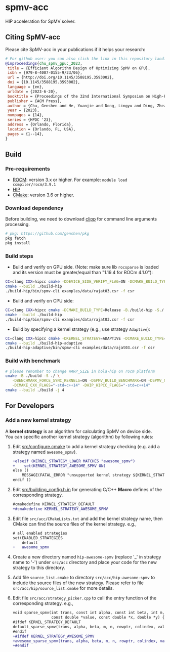# spmv-acc

HIP acceleration for SpMV solver.

## Citing SpMV-acc
Please cite SpMV-acc in your publications if it helps your research:
```bib
# For github user: you can also click the link in this repository landing page at the right sidebar, with the label "Cite this repository."
@inproceedings{chu_spmv_gpu:_2023,
 title = {Efficient Algorithm Design of Optimizing SpMV on GPU},
 isbn = {979-8-4007-0155-9/23/06},
 url = {http://doi.org/10.1145/3588195.3593002},
 doi = {10.1145/3588195.3593002},
 language = {en},
 urldate = {2023-6-20},
 booktitle = {Proceedings of the 32nd International Symposium on High-Performance Parallel and Distributed Computing (HPDC '23), June 16--23, 2023, Orlando, FL, USA},
 publisher = {ACM Press},
 author = {Chu, Genshen and He, Yuanjie and Dong, Lingyu and Ding, Zhezhao and Chen, Dandan and Bai, He and Wang, Xuesong and Hu, Changjun},
 year = {2023},
 numpages = {14},
 series = {HPDC '23},
 address = {Orlando, Florida},
 location = {Orlando, FL, USA},
 pages = {1--14},
}
```

## Build
### Pre-requirements
- [ROCM](https://rocmdocs.amd.com): version 3.x or higher. For example: `module load compiler/rocm/3.9.1`
- [HIP](https://github.com/ROCm-Developer-Tools/HIP)
- [CMake](https://cmake.org): version 3.6 or higher.

### Download dependency
Before building, we need to download [clipp](https://github.com/muellan/clipp) for command line arguments processing.
```bash
# pkg: https://github.com/genshen/pkg
pkg fetch
pkg install
```

### Build steps
- Build and verify on GPU side. 
(Note: make sure lib `rocsparse` is loaded and its version must be greater/equal than "1.19.4 for ROCm 4.1.0"):
```bash
CC=clang CXX=hipcc cmake -DDEVICE_SIDE_VERIFY_FLAG=ON -DCMAKE_BUILD_TYPE=Release -B./build-hip -S./
cmake --build ./build-hip
./build-hip/bin/spmv-cli examples/data/rajat03.csr -f csr
```

- Build and verify on CPU side:
```bash
CC=clang CXX=hipcc cmake -DCMAKE_BUILD_TYPE=Release -B./build-hip -S./
cmake --build ./build-hip
./build-hip/bin/spmv-cli examples/data/rajat03.csr -f csr
```

- Build by specifying a kernel strategy (e.g., use strategy `Adaptive`):
```bash
CC=clang CXX=hipcc cmake -DKERNEL_STRATEGY=ADAPTIVE -DCMAKE_BUILD_TYPE=Release -B./build-hip-adaptive -S./
cmake --build ./build-hip-adaptive
./build-hip-adaptive/bin/spmv-cli examples/data/rajat03.csr -f csr
```

### Build with benchmark
```bash
# please remomber to change WARP_SIZE in hola-hip on rocm platform
cmake -B ./build -S ./ \
   -DBENCHMARK_FORCE_SYNC_KERNELS=ON -DSPMV_BUILD_BENCHMARK=ON -DSPMV_OMP_ENABLED_FLAG=ON \
   -DCMAKE_CXX_FLAGS="-std=c++14" -DHIP_HIPCC_FLAGS="-std=c++14"
cmake --build ./build -j 4
```

## For Developers
### Add a new kernel strategy
A **kernel strategy** is an algorithm for calculating SpMV on device side.  
You can specific another kernel strategy (algorithm) by following rules:
1. Edit [src/configure.cmake](src/configure.cmake) to add a kernel strategy checking (e.g. add a strategy named `awesome_spmv`).
   ```diff
   +elseif (KERNEL_STRATEGY_LOWER MATCHES "awesome_spmv")
   +    set(KERNEL_STRATEGY_AWESOME_SPMV ON)
   else ()
       MESSAGE(FATAL_ERROR "unsupported kernel strategy ${KERNEL_STRATEGY}")
   endif ()
   ```
2. Edit [src/building_config.h.in](src/building_config.h.in) for generating C/C++ **Macro** defines of the corresponding strategy.
   ```diff
   #cmakedefine KERNEL_STRATEGY_DEFAULT
   +#cmakedefine KERNEL_STRATEGY_AWESOME_SPMV
   ```
3. Edit file `src/acc/CMakeLists.txt` and add the kernel strategy name, then CMake can find the source files of the kernel strategy.
   e.g.,
   ```diff
   # all enabled strategies
   set(ENABLED_STRATEGIES
       default
   +   awesome_spmv
   ```
4. Create a new directory named `hip-awesome-spmv` (replace '_' in strategy name to '-') under `src/acc` directory 
   and place your code for the new strategy to this directory.

5. Add file `source_list.cmake` to directory `src/acc/hip-awesome-spmv` to include the source files of the new strategy.
    Please refer to file `src/acc/hip/source_list.cmake` for more details.

6. Edit file `src/acc/strategy_picker.cpp` to call the entry function of the corresponding strategy.
   e.g.,
   ```diff
   void sparse_spmv(int trans, const int alpha, const int beta, int m, int n, const int *rowptr, const int *colindex,
                    const double *value, const double *x, double *y) {
   #ifdef KERNEL_STRATEGY_DEFAULT
   default_sparse_spmv(trans, alpha, beta, m, n, rowptr, colindex, value, x, y);
   #endif
   +#ifdef KERNEL_STRATEGY_AWESOME_SPMV
   +awesome_sparse_spmv(trans, alpha, beta, m, n, rowptr, colindex, value, x, y);
   +#endif
   ```
